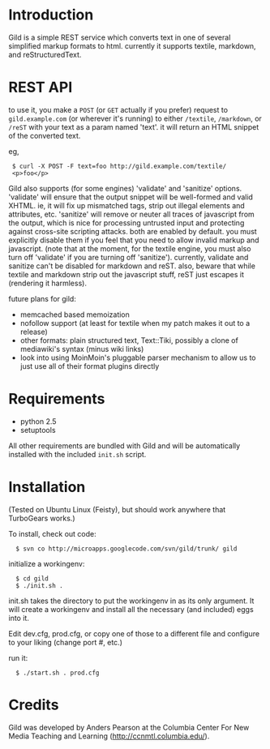 # Introduction #

Gild is a simple REST service which converts text in one of several simplified markup formats to html. currently it supports textile, markdown, and reStructuredText.

# REST API #

to use it, you make a `POST` (or `GET` actually if you prefer) request to `gild.example.com` (or wherever it's running) to either `/textile`, `/markdown`, or `/reST` with your text as a param named 'text'. it will return an HTML snippet of the converted text.

eg,

```
 $ curl -X POST -F text=foo http://gild.example.com/textile/
 <p>foo</p>
```


Gild also supports (for some engines) 'validate' and 'sanitize' options. 'validate' will ensure that the output snippet will be well-formed and valid XHTML. ie, it will fix up mismatched tags, strip out illegal elements and attributes, etc. 'sanitize' will remove or neuter all traces of javascript from the output, which is nice for processing untrusted input and protecting against cross-site scripting attacks. both are enabled by default. you must explicitly disable them if you feel that you need to allow invalid markup and javascript. (note that at the moment, for the textile engine, you must also turn off 'validate' if you are turning off 'sanitize'). currently, validate and sanitize can't be disabled for markdown and reST. also, beware that while textile and markdown strip out the javascript stuff, reST just escapes it (rendering it harmless).

future plans for gild:

  * memcached based memoization
  * nofollow support (at least for textile when my patch makes it out to a release)
  * other formats: plain structured text, Text::Tiki, possibly a clone of mediawiki's syntax (minus wiki links)
  * look into using MoinMoin's pluggable parser mechanism to allow us to just use all of their format plugins directly

# Requirements #

  * python 2.5
  * setuptools

All other requirements are bundled with Gild and will be automatically installed with the included `init.sh` script.

# Installation #

(Tested on Ubuntu Linux (Feisty), but should work anywhere that TurboGears
works.)

To install, check out code:

```
  $ svn co http://microapps.googlecode.com/svn/gild/trunk/ gild
```

initialize a workingenv:

```
  $ cd gild
  $ ./init.sh .
```

init.sh takes the directory to put the workingenv in as its only
argument. It will create a workingenv and install all the necessary
(and included) eggs into it.

Edit dev.cfg, prod.cfg, or copy one of those to a different
file and configure to your liking (change port #, etc.)

run it:

```
  $ ./start.sh . prod.cfg
```

# Credits #

Gild was developed by Anders Pearson at the Columbia Center For New
Media Teaching and Learning (http://ccnmtl.columbia.edu/).

